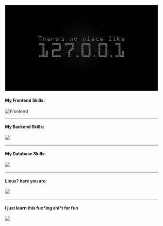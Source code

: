 <img src="./home.jpg" alt="image" width="750px" heigh="350px" alighn="center" />


<h4>My Frontend Skills:</h4>
<img src="https://skillicons.dev/icons?i=html,css,bootstrap,js,jquery,react,nextjs,git,gitlab,github" alt="Frontend" />
<hr>

<h4>My Backend Skills:</h4>
<img src="https://skillicons.dev/icons?i=nodejs,expressjs,php,py" />
<hr>

<h4>My Database Skills:</h4>
<img src="https://skillicons.dev/icons?i=mysql,postgres,mongodb" />
<hr>

<h4>Linux? here you are:</h4>
<img src="https://skillicons.dev/icons?i=ubuntu,mint,debian,kali,arch,bash" />
<hr>

<h4>I just learn this fuc*ing shi*t for fun</h4>
<img src="https://skillicons.dev/icons?i=wordpress" />
